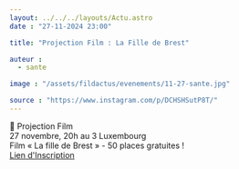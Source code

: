 ```yaml
---
layout: ../../../layouts/Actu.astro
date : "27-11-2024 23:00"

title: "Projection Film : La Fille de Brest"

auteur :
  - sante

image : "/assets/fildactus/evenements/11-27-sante.jpg"

source : "https://www.instagram.com/p/DCHSHSutP8T/"
---
```


🎥 Projection Film  
27 novembre, 20h au 3 Luxembourg  
Film « La fille de Brest » - 50 places gratuites !  
[Lien d'Inscription](https://activites.sorbonne-universite.fr/creneaux-activite?aid=168&resetfilters=0&clearordering=0&clearfilters=0)